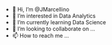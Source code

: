 - 👋 Hi, I’m @JMarcellino
- 👀 I’m interested in Data Analytics
- 🌱 I’m currently learning Data Science
- 💞️ I’m looking to collaborate on ...
- 📫 How to reach me ...

<!---
JMarcellino/JMarcellino is a ✨ special ✨ repository because its `README.md` (this file) appears on your GitHub profile.
You can click the Preview link to take a look at your changes.
--->
